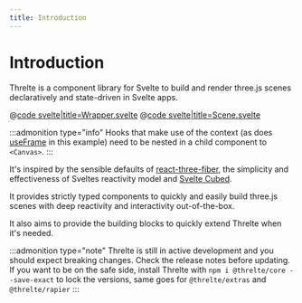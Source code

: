 ```yaml
---
title: Introduction
---
```


<script lang="ts">
import Wrapper from '$examples/Introduction/Wrapper.svelte'
</script>

# Introduction

Threlte is a component library for Svelte to build and render three.js scenes declaratively and state-driven in Svelte apps.

<ExampleWrapper playgroundHref="/Introduction">
<Wrapper />

<div slot="code">

@[code svelte|title=Wrapper.svelte](../examples/Introduction/Wrapper.svelte)
@[code svelte|title=Scene.svelte](../examples/Introduction/Scene.svelte)

</div>
</ExampleWrapper>

:::admonition type="info"
Hooks that make use of the context (as does [useFrame](/core/use-frame) in this example) need to be nested in a child component to `<Canvas>`.
:::

It's inspired by the sensible defaults of [react-three-fiber](https://github.com/pmndrs/react-three-fiber), the simplicity and effectiveness of Sveltes reactivity model and [Svelte Cubed](https://github.com/Rich-Harris/svelte-cubed).

It provides strictly typed components to quickly and easily build three.js scenes with deep reactivity and interactivity out-of-the-box.

It also aims to provide the building blocks to quickly extend Threlte when it's needed.

:::admonition type="note"
Threlte is still in active development and you should expect breaking changes. Check the release notes before updating. If you want to be on the safe side, install Threlte with `npm i @threlte/core --save-exact` to lock the versions, same goes for `@threlte/extras` and `@threlte/rapier`
:::
